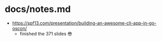 # docs/notes.md

- https://spf13.com/presentation/building-an-awesome-cli-app-in-go-oscon/
  - finished the 371 slides 😎
